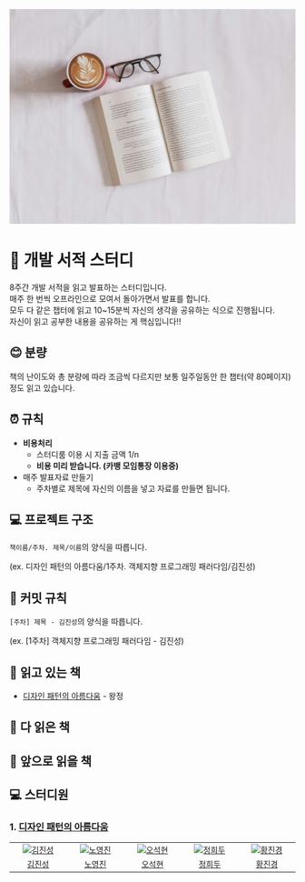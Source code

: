 ![image](book.jpg)

# 📖 개발 서적 스터디 
8주간 개발 서적을 읽고 발표하는 스터디입니다.   
매주 한 번씩 오프라인으로 모여서 돌아가면서 발표를 합니다.   
모두 다 같은 챕터에 읽고 10~15분씩 자신의 생각을 공유하는 식으로 진행됩니다.   
자신이 읽고 공부한 내용을 공유하는 게 핵심입니다!!


## 😊 분량
책의 난이도와 총 분량에 따라 조금씩 다르지만 보통 일주일동안 한 챕터(약 80페이지)정도 읽고 있습니다. 

## ⏰ 규칙
- **비용처리**
    - 스터디룸 이용 시 지출 금액 1/n
    - **비용 미리 받습니다. (카뱅 모임통장 이용중)**
- 매주 발표자료 만들기
    - 주차별로 제목에 자신의 이름을 넣고 자료를 만들면 됩니다.

## 💻 프로젝트 구조
`책이름/주차. 제목/이름`의 양식을 따릅니다.

(ex.  디자인 패턴의 아름다움/1주차. 객체지향 프로그래밍 패러다임/김진성)


## 🤝 커밋 규칙
`[주차] 제목 - 김진성`의 양식을 따릅니다.

(ex. [1주차] 객체지향 프로그래밍 패러다임 - 김진성)

## 📕 읽고 있는 책
- [디자인 패턴의 아름다움](https://product.kyobobook.co.kr/detail/S000202093794) - 왕정

## 📗 다 읽은 책

## 📙 앞으로 읽을 책

## ‍💻 스터디원
### 1.  [디자인 패턴의 아름다움](https://github.com/Tech-Develop-Study/books-reading/tree/main/%EB%94%94%EC%9E%90%EC%9D%B8%20%ED%8C%A8%ED%84%B4%EC%9D%98%20%EC%95%84%EB%A6%84%EB%8B%A4%EC%9B%80)
<table>
  <tr>
    <td align="center" width="100px">
      <a href="https://github.com/coorr" target="_blank">
        <img src="https://avatars.githubusercontent.com/u/58505145?v=4" alt="김진성" />
      </a>
    </td>
    <td align="center" width="100px">
      <a href="https://github.com/0jiiino" target="_blank">
        <img src="https://avatars.githubusercontent.com/u/64152520?v=4" alt="노영진" />
      </a>
    </td>
    <td align="center" width="100px">
      <a href="https://github.com/Sho1007" target="_blank">
        <img src="https://avatars.githubusercontent.com/u/31685487?v=4" alt="오석현" />
      </a>
    </td>
     <td align="center" width="100px">
      <a href="https://github.com/jhd7130" target="_blank">
        <img src="https://avatars.githubusercontent.com/u/78134917?v=4" alt="정희두" />
      </a>
    </td>
    <td align="center" width="100px">
      <a href="https://github.com/jkjkh1318" target="_blank">
        <img src="https://avatars.githubusercontent.com/u/38885241?v=4" alt="황진경" />
      </a>
    </td>
  </tr>
  <tr>
    <td align="center">
      <a href="https://github.com/endmoseung" target="_blank">김진성</a>
    </td>
    <td align="center">
      <a href="https://github.com/0jiiino" target="_blank">노영진</a>
    </td>
    <td align="center">
      <a href="https://github.com/Sho1007" target="_blank">오석현</a>
    </td>
    <td align="center">
      <a href="https://github.com/dmswl98" target="_blank">정희두</a>
    </td>
    <td align="center">
      <a href="https://github.com/jkjkh1318" target="_blank">황진경</a>
    </td>
  </tr>
</table>

<br />











